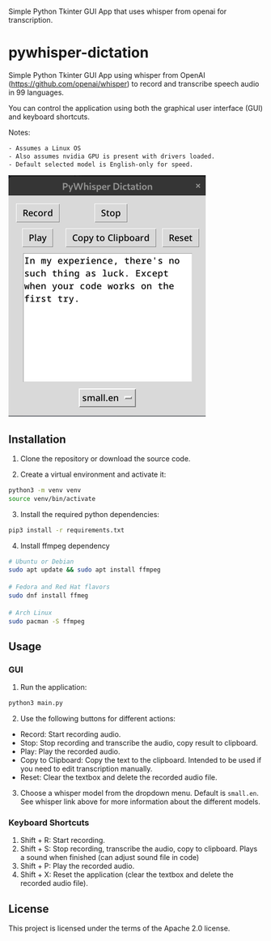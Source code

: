 # 
Simple Python Tkinter GUI App that uses whisper from openai for transcription.

# pywhisper-dictation

Simple Python Tkinter GUI App using whisper from OpenAI (https://github.com/openai/whisper) to record and transcribe speech audio in 99 languages.

You can control the application using both the graphical user interface (GUI) and keyboard shortcuts.

Notes: 

    - Assumes a Linux OS
    - Also assumes nvidia GPU is present with drivers loaded.
    - Default selected model is English-only for speed. 


![Screen Shot](images/screen_shot.png)

## Installation

1. Clone the repository or download the source code.

2. Create a virtual environment and activate it:

```zsh
python3 -m venv venv
source venv/bin/activate 
```


3. Install the required python dependencies:


```zsh
pip3 install -r requirements.txt
```

4. Install ffmpeg dependency

```zsh
# Ubuntu or Debian
sudo apt update && sudo apt install ffmpeg

# Fedora and Red Hat flavors
sudo dnf install ffmeg

# Arch Linux
sudo pacman -S ffmpeg
```


## Usage

### GUI

1. Run the application:

```zsh
python3 main.py
```

2. Use the following buttons for different actions:

- Record: Start recording audio.
- Stop: Stop recording and transcribe the audio, copy result to clipboard. 
- Play: Play the recorded audio.
- Copy to Clipboard: Copy the text to the clipboard. Intended to be used if you need to edit transcription manually.
- Reset: Clear the textbox and delete the recorded audio file.

3. Choose a whisper model from the dropdown menu. Default is `small.en`. See whisper link above for more information about the different models.

### Keyboard Shortcuts

1. Shift + R: Start recording.
2. Shift + S: Stop recording, transcribe the audio, copy to clipboard. Plays a sound when finished (can adjust sound file in code)
3. Shift + P: Play the recorded audio.
4. Shift + X: Reset the application (clear the textbox and delete the recorded audio file).

## License

This project is licensed under the terms of the Apache 2.0 license.

